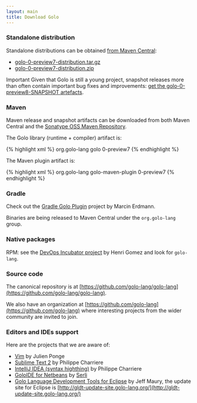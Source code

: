 ```yaml
---
layout: main
title: Download Golo
---
```


### Standalone distribution

Standalone distributions can be obtained [from Maven Central](http://search.maven.org/#browse|1246390074):

* [golo-0-preview7-distribution.tar.gz](http://search.maven.org/remotecontent?filepath=org/golo-lang/golo/0-preview7/golo-0-preview7-distribution.tar.gz)
* [golo-0-preview7-distribution.zip](http://search.maven.org/remotecontent?filepath=org/golo-lang/golo/0-preview7/golo-0-preview7-distribution.zip)

<span class="label label-important">Important</span>
Given that Golo is still a young project, snapshot releases more than often contain important bug
fixes and improvements:
[get the golo-0-preview8-SNAPSHOT artefacts](https://oss.sonatype.org/content/repositories/snapshots/org/golo-lang/golo/0-preview8-SNAPSHOT/).

### Maven

Maven release and snapshot artifacts can be downloaded from both Maven Central and the
[Sonatype OSS Maven Repository](https://docs.sonatype.org/display/Repository/Sonatype+OSS+Maven+Repository+Usage+Guide).

The Golo library (runtime + compiler) artifact is:

{% highlight xml %}
<groupId>org.golo-lang</groupId>
<artifactId>golo</artifactId>
<version>0-preview7</version>
{% endhighlight %}

The Maven plugin artifact is:

{% highlight xml %}
<groupId>org.golo-lang</groupId>
<artifactId>golo-maven-plugin</artifactId>
<version>0-preview7</version>
{% endhighlight %}

### Gradle

Check out the [Gradle Golo Plugin](https://github.com/golo-lang/gradle-golo-plugin) project by
Marcin Erdmann.

Binaries are being released to Maven Central under the `org.golo-lang` group.

### Native packages

RPM: see the [DevOps Incubator project](https://github.com/hgomez/devops-incubator) by Henri Gomez
and look for `golo-lang`.

### Source code

The canonical repository is at [https://github.com/golo-lang/golo-lang](https://github.com/golo-lang/golo-lang).

We also have an organization at [https://github.com/golo-lang](https://github.com/golo-lang) where interesting
projects from the wider community are invited to join.

### Editors and IDEs support

Here are the projects that we are aware of:

- [Vim](https://github.com/jponge/vim-golo) by Julien Ponge
- [Sublime Text 2](https://github.com/k33g/sublime-golo) by Philippe Charriere
- [IntelliJ IDEA (syntax highthing)](https://github.com/k33g/golo-storm) by Philippe Charriere
- [GoloIDE for Netbeans](https://github.com/golo-lang/golo-netbeans) by [Serli](http://www.serli.com/)
- [Golo Language Development Tools for Eclipse](https://github.com/golo-lang/gldt) by Jeff Maury, the
  update site for Eclipse is [http://gldt-update-site.golo-lang.org/](http://gldt-update-site.golo-lang.org/)

